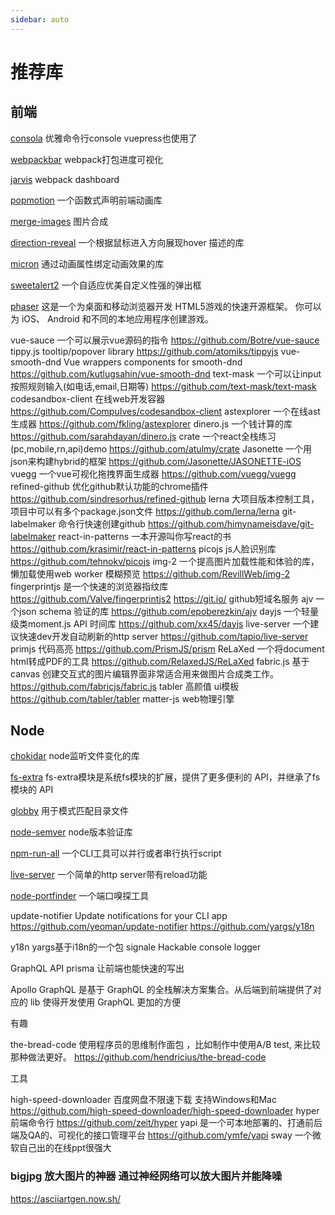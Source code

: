 ```yaml
---
sidebar: auto
---
```


# 推荐库

## 前端

[consola](https://github.com/nuxt/consola) 优雅命令行console vuepress也使用了

[webpackbar](https://github.com/nuxt/webpackbar) webpack打包进度可视化

[jarvis](https://github.com/zouhir/jarvis) webpack dashboard

[popmotion](https://github.com/Popmotion/popmotion) 一个函数式声明前端动画库

[merge-images](https://github.com/lukechilds/merge-images) 图片合成

[direction-reveal](https://github.com/NigelOToole/direction-reveal) 一个根据鼠标进入方向展现hover 描述的库

[micron](https://github.com/webkul/micron) 通过动画属性绑定动画效果的库

[sweetalert2](https://github.com/sweetalert2/sweetalert2) 一个自适应优美自定义性强的弹出框

[phaser](https://github.com/photonstorm/phaser) 这是一个为桌面和移动浏览器开发 HTML5游戏的快速开源框架。
你可以为 iOS、 Android 和不同的本地应用程序创建游戏。

vue-sauce 一个可以展示vue源码的指令 https://github.com/Botre/vue-sauce
tippy.js tooltip/popover library https://github.com/atomiks/tippyjs
vue-smooth-dnd Vue wrappers components for smooth-dnd https://github.com/kutlugsahin/vue-smooth-dnd
text-mask 一个可以让input按照规则输入(如电话,email,日期等) https://github.com/text-mask/text-mask
codesandbox-client 在线web开发容器 https://github.com/CompuIves/codesandbox-client
astexplorer 一个在线ast生成器 https://github.com/fkling/astexplorer
dinero.js 一个钱计算的库 https://github.com/sarahdayan/dinero.js
crate 一个react全栈练习(pc,mobile,rn,api)demo https://github.com/atulmy/crate
Jasonette 一个用json来构建hybrid的框架 https://github.com/Jasonette/JASONETTE-iOS
vuegg 一个vue可视化拖拽界面生成器 https://github.com/vuegg/vuegg
refined-github 优化github默认功能的chrome插件 https://github.com/sindresorhus/refined-github
lerna 大项目版本控制工具，项目中可以有多个package.json文件 https://github.com/lerna/lerna
git-labelmaker 命令行快速创建github https://github.com/himynameisdave/git-labelmaker
react-in-patterns 一本开源叫你写react的书 https://github.com/krasimir/react-in-patterns
picojs js人脸识别库 https://github.com/tehnokv/picojs
img-2 一个提高图片加载性能和体验的库，懒加载使用web worker 模糊预览 https://github.com/RevillWeb/img-2
fingerprintjs 是一个快速的浏览器指纹库 https://github.com/Valve/fingerprintjs2
https://git.io/ github短域名服务
ajv 一个json schema 验证的库 https://github.com/epoberezkin/ajv
dayjs 一个轻量级类moment.js API 时间库 https://github.com/xx45/dayjs
live-server 一个建议快速dev开发自动刷新的http server https://github.com/tapio/live-server
primjs 代码高亮 https://github.com/PrismJS/prism
ReLaXed 一个将document html转成PDF的工具 https://github.com/RelaxedJS/ReLaXed
fabric.js 基于 canvas 创建交互式的图片编辑界面非常适合用来做图片合成类工作。https://github.com/fabricjs/fabric.js
tabler 高颜值 ui模板 https://github.com/tabler/tabler
matter-js web物理引擎

## Node
[]()
[chokidar](https://github.com/paulmillr/chokidar) node监听文件变化的库

[fs-extra](https://github.com/jprichardson/node-fs-extra) fs-extra模块是系统fs模块的扩展，提供了更多便利的 API，并继承了fs模块的 API

[globby](https://github.com/sindresorhus/globby) 用于模式匹配目录文件

[node-semver](https://github.com/npm/node-semver) node版本验证库

[npm-run-all](https://github.com/mysticatea/npm-run-all/blob/master/docs/node-api.md) 一个CLI工具可以并行或者串行执行script

[live-server](https://github.com/tapio/live-server) 一个简单的http server带有reload功能

[node-portfinder](https://github.com/indexzero/node-portfinder) 一个端口嗅探工具

update-notifier Update notifications for your CLI app https://github.com/yeoman/update-notifier
https://github.com/yargs/y18n

y18n yargs基于i18n的一个包
signale Hackable console logger

GraphQL API
prisma 让前端也能快速的写出

Apollo GraphQL 是基于 GraphQL 的全栈解决方案集合。从后端到前端提供了对应的 lib 使得开发使用 GraphQL 更加的方便

有趣

the-bread-code 使用程序员的思维制作面包 ，比如制作中使用A/B test,
来比较那种做法更好。 https://github.com/hendricius/the-bread-code

工具

high-speed-downloader 百度网盘不限速下载 支持Windows和Mac https://github.com/high-speed-downloader/high-speed-downloader
hyper 前端命令行 https://github.com/zeit/hyper
yapi 是一个可本地部署的、打通前后端及QA的、可视化的接口管理平台 https://github.com/ymfe/yapi
sway 一个微软自己出的在线ppt很强大

### bigjpg 放大图片的神器 通过神经网络可以放大图片并能降噪

https://asciiartgen.now.sh/
